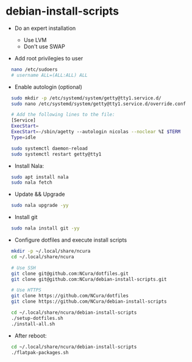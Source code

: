 # debian-install-scripts

- Do an expert installation
    - Use LVM
    - Don't use SWAP
 
- Add root privilegies to user
```bash
  nano /etc/sudoers
  # username ALL=(ALL:ALL) ALL
```
- Enable autologin (optional)
```bash
  sudo mkdir -p /etc/systemd/system/getty@tty1.service.d/
  sudo nano /etc/systemd/system/getty@tty1.service.d/override.conf

  # Add the following lines to the file:
  [Service]
  ExecStart=
  ExecStart=-/sbin/agetty --autologin nicolas --noclear %I $TERM
  Type=idle

  sudo systemctl daemon-reload
  sudo systemctl restart getty@tty1
```
- Install Nala: 
```bash
  sudo apt install nala
  sudo nala fetch
```
- Update && Upgrade
```bash
  sudo nala upgrade -yy
```
- Install git
```bash
  sudo nala install git -yy
```
- Configure dotfiles and execute install scripts
```bash
  mkdir -p ~/.local/share/ncura
  cd ~/.local/share/ncura

  # Use SSH
  git clone git@github.com:NCura/dotfiles.git
  git clone git@github.com:NCura/debian-install-scripts.git

  # Use HTTPS
  git clone https://github.com/NCura/dotfiles
  git clone https://github.com/NCura/debian-install-scripts

  cd ~/.local/share/ncura/debian-install-scripts
  ./setup-dotfiles.sh
  ./install-all.sh
```

- After reboot:
```bash
  cd ~/.local/share/ncura/debian-install-scripts
  ./flatpak-packages.sh
```

